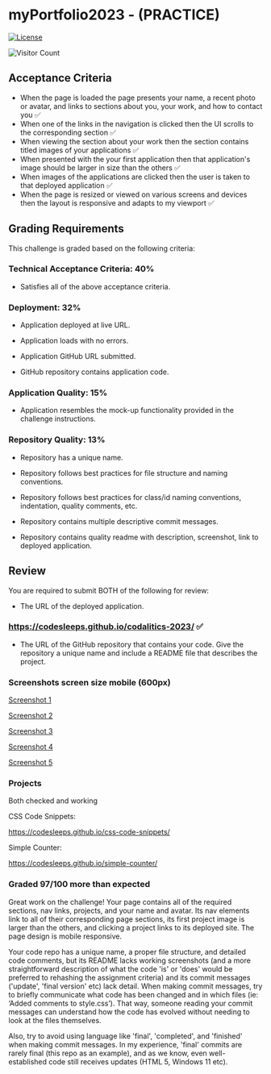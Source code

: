 # myPortfolio2023 - (PRACTICE)

[![License](https://img.shields.io/packagist/l/dingo/api.svg?style=flat-square)](LICENSE)

![Visitor Count](https://profile-counter.glitch.me/codesleeps/count.svg)


## Acceptance Criteria

* When the page is loaded the page presents your name, a recent photo or avatar, and links to sections about you, your work, and how to contact you ✅
* When one of the links in the navigation is clicked then the UI scrolls to the corresponding section ✅
* When viewing the section about your work then the section contains titled images of your applications ✅
* When presented with the your first application then that application's image should be larger in size than the others ✅
* When images of the applications are clicked then the user is taken to that deployed application ✅
* When the page is resized or viewed on various screens and devices then the layout is responsive and adapts to my viewport ✅

## Grading Requirements

This challenge is graded based on the following criteria: 

### Technical Acceptance Criteria: 40%

* Satisfies all of the above acceptance criteria.

### Deployment: 32%

* Application deployed at live URL.

* Application loads with no errors.

* Application GitHub URL submitted.

* GitHub repository contains application code.

### Application Quality: 15%

* Application resembles the mock-up functionality provided in the challenge instructions.

### Repository Quality: 13%

* Repository has a unique name.

* Repository follows best practices for file structure and naming conventions.

* Repository follows best practices for class/id naming conventions, indentation, quality comments, etc.

* Repository contains multiple descriptive commit messages.

* Repository contains quality readme with description, screenshot, link to deployed application.

## Review

You are required to submit BOTH of the following for review:

* The URL of the deployed application. 

### https://codesleeps.github.io/codalitics-2023/ ✅
   
* The URL of the GitHub repository that contains your code. Give the repository a unique name and include a README file that describes the project.
   

### Screenshots screen size mobile (600px)

   [Screenshot 1](https://user-images.githubusercontent.com/125808990/222432463-e61564e0-1508-4088-bd27-1081ef0f8dbe.png)
   
   [Screenshot 2](https://user-images.githubusercontent.com/125808990/222432573-4ecdd03b-8b88-47e7-a68e-ce07c320ecb7.png)
   
   [Screenshot 3](https://user-images.githubusercontent.com/125808990/222432579-e2e282ca-7864-442f-aa06-fbe84ca61e94.png)
   
   [Screenshot 4](https://user-images.githubusercontent.com/125808990/222432584-a2e823fc-e751-4a7c-aa50-66cdf610af83.png)
   
   [Screenshot 5](https://user-images.githubusercontent.com/125808990/222432586-a8db8ece-9752-4279-95b9-afb2feaf199a.png)

### Projects 
    
   Both checked and working 
    
   CSS Code Snippets: 
       
   https://codesleeps.github.io/css-code-snippets/
       
   Simple Counter:
       
   https://codesleeps.github.io/simple-counter/
       
### Graded 97/100  more than expected

Great work on the challenge! Your page contains all of the required sections, nav links, projects, and your name and avatar. Its nav elements link to all of their corresponding page sections, its first project image is larger than the others, and clicking a project links to its deployed site. The page design is mobile responsive.

Your code repo has a unique name, a proper file structure, and detailed code comments, but its README lacks working screenshots (and a more straightforward description of what the code 'is' or 'does' would be preferred to rehashing the assignment criteria) and its commit messages ('update', 'final version' etc) lack detail. When making commit messages, try to briefly communicate what code has been changed and in which files (ie: ‘Added comments to style.css’). That way, someone reading your commit messages can understand how the code has evolved without needing to look at the files themselves.

Also, try to avoid using language like 'final', 'completed', and 'finished' when making commit messages. In my experience, 'final' commits are rarely final (this repo as an example), and as we know, even well-established code still receives updates (HTML 5, Windows 11 etc).
 
